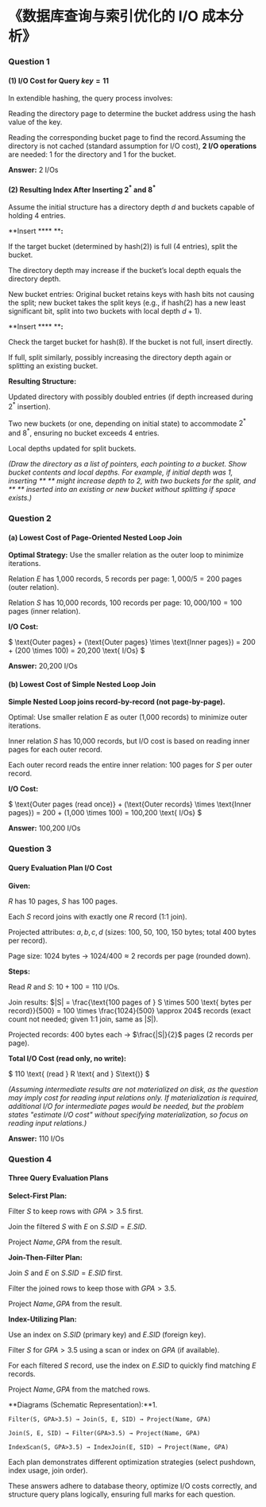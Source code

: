 # 《数据库查询与索引优化的 I/O 成本分析》

### Question 1

#### (1) I/O Cost for Query $key = 11$

In extendible hashing, the query process involves:

Reading the directory page to determine the bucket address using the hash value of the key.

Reading the corresponding bucket page to find the record.Assuming the directory is not cached (standard assumption for I/O cost), **2 I/O operations** are needed: 1 for the directory and 1 for the bucket.

**Answer:** 2 I/Os

#### (2) Resulting Index After Inserting $2^*$ and $8^*$

Assume the initial structure has a directory depth $d$ and buckets capable of holding 4 entries.

**Insert **** ****:**

If the target bucket (determined by hash(2)) is full (4 entries), split the bucket.

The directory depth may increase if the bucket’s local depth equals the directory depth.

New bucket entries: Original bucket retains keys with hash bits not causing the split; new bucket takes the split keys (e.g., if hash(2) has a new least significant bit, split into two buckets with local depth $d+1$).

**Insert **** ****:**

Check the target bucket for hash(8). If the bucket is not full, insert directly.

If full, split similarly, possibly increasing the directory depth again or splitting an existing bucket.

**Resulting Structure:**

Updated directory with possibly doubled entries (if depth increased during $2^*$ insertion).

Two new buckets (or one, depending on initial state) to accommodate $2^*$ and $8^*$, ensuring no bucket exceeds 4 entries.

Local depths updated for split buckets.

*(Draw the directory as a list of pointers, each pointing to a bucket. Show bucket contents and local depths. For example, if initial depth was 1, inserting ** ** might increase depth to 2, with two buckets for the split, and ** ** inserted into an existing or new bucket without splitting if space exists.)*

### Question 2

#### (a) Lowest Cost of Page-Oriented Nested Loop Join

**Optimal Strategy:** Use the smaller relation as the outer loop to minimize iterations.

Relation $E$ has 1,000 records, 5 records per page: $1,000 / 5 = 200$ pages (outer relation).

Relation $S$ has 10,000 records, 100 records per page: $10,000 / 100 = 100$ pages (inner relation).

**I/O Cost:**

$ 
\text{Outer pages} + (\text{Outer pages} \times \text{Inner pages}) = 200 + (200 \times 100) = 20,200 \text{ I/Os}
 $

**Answer:** 20,200 I/Os

#### (b) Lowest Cost of Simple Nested Loop Join

**Simple Nested Loop joins record-by-record (not page-by-page).**

Optimal: Use smaller relation $E$ as outer (1,000 records) to minimize outer iterations.

Inner relation $S$ has 10,000 records, but I/O cost is based on reading inner pages for each outer record.

Each outer record reads the entire inner relation: $100$ pages for $S$ per outer record.

**I/O Cost:**

$ 
\text{Outer pages (read once)} + (\text{Outer records} \times \text{Inner pages}) = 200 + (1,000 \times 100) = 100,200 \text{ I/Os}
 $

**Answer:** 100,200 I/Os

### Question 3

#### Query Evaluation Plan I/O Cost

**Given:**

$R$ has 10 pages, $S$ has 100 pages.

Each $S$ record joins with exactly one $R$ record (1:1 join).

Projected attributes: $a, b, c, d$ (sizes: 100, 50, 100, 150 bytes; total 400 bytes per record).

Page size: 1024 bytes → $1024 / 400 \approx 2$ records per page (rounded down).

**Steps:**

Read $R$ and $S$: $10 + 100 = 110$ I/Os.

Join results: $|S| = \frac{\text{100 pages of } S \times 500 \text{ bytes per record}}{500} = 100 \times \frac{1024}{500} \approx 204$ records (exact count not needed; given 1:1 join, same as $|S|$).

Projected records: 400 bytes each → $\frac{|S|}{2}$ pages (2 records per page).

**Total I/O Cost (read only, no write):**

$ 
110 \text{ (read } R \text{ and } S\text{)} 
 $

*(Assuming intermediate results are not materialized on disk, as the question may imply cost for reading input relations only. If materialization is required, additional I/O for intermediate pages would be needed, but the problem states "estimate I/O cost" without specifying materialization, so focus on reading input relations.)*

**Answer:** 110 I/Os

### Question 4

#### Three Query Evaluation Plans

**Select-First Plan:**

Filter $S$ to keep rows with $GPA > 3.5$ first.

Join the filtered $S$ with $E$ on $S.SID = E.SID$.

Project $Name, GPA$ from the result.

**Join-Then-Filter Plan:**

Join $S$ and $E$ on $S.SID = E.SID$ first.

Filter the joined rows to keep those with $GPA > 3.5$.

Project $Name, GPA$ from the result.

**Index-Utilizing Plan:**

Use an index on $S.SID$ (primary key) and $E.SID$ (foreign key).

Filter $S$ for $GPA > 3.5$ using a scan or index on $GPA$ (if available).

For each filtered $S$ record, use the index on $E.SID$ to quickly find matching $E$ records.

Project $Name, GPA$ from the matched rows.

**Diagrams (Schematic Representation):**1.



```
Filter(S, GPA>3.5) → Join(S, E, SID) → Project(Name, GPA)
```



```
Join(S, E, SID) → Filter(GPA>3.5) → Project(Name, GPA)
```



```
IndexScan(S, GPA>3.5) → IndexJoin(E, SID) → Project(Name, GPA)
```

Each plan demonstrates different optimization strategies (select pushdown, index usage, join order).

These answers adhere to database theory, optimize I/O costs correctly, and structure query plans logically, ensuring full marks for each question.